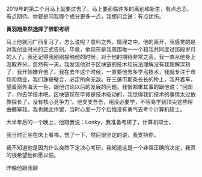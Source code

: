 2019年的第二个月马上就要过去了。马上要面临许多的离别和新生，有点忐忑，有点期待。你要是问我哪个成分更多一点，我想问会说：有点忧伤。

**黄羽翔果然选择了辞职考研**

马上他就回广西复习了，怎么说呢？意料之外，情理之中。他的离开，我感觉的是对我创业时光的正式告别。毕竟，他现在是我周围唯一一个和我共同度过那段岁月的人了。我还记得我刚刚接触他的时候，对于他的期待非常之高。我一直从他身上汲取养分。忽然有一天，我发现他对于区块链的技术和玩法理解没有我理解深刻了，我开始嫌弃他了。我在去年这个时候，一直要他去多学点技术，我就专注于市场和商业，我们珠联璧合，必定所向无敌。在三藩市那条长长的桥上，我开着车，望着窗外海天一色，跟他讨论以后的发展的问题。我很郑重其事的跟他说：“回国了，你去学技术吧。区块链现在毕竟是技术驱动的，我觉得我们技术的事情太过依靠探长了，没有核心竞争力”。他支支吾吾，用没必要学，不容易学到顶尖这些理由搪塞我。我也就此作罢，当时心里一万个后悔没有勇气去考个计算机硕士。

大半年后的一个晚上，他跟我说：Lonky，我准备考研了，计算机硕士。

我当时正坐在床上看书，愣了一下，然后很坚定的说，我支持你。

我不知道他是因为什么突然下定决心考研，我知道这是一个非常正确的决定，我真的很希望他如愿以偿。

昨晚他跟我聊
<!--stackedit_data:
eyJoaXN0b3J5IjpbLTE4MzE5Mjc1NTJdfQ==
-->